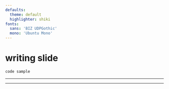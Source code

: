 ```yaml
---
defaults:
  theme: default
  highlighter: shiki
fonts:
  sans: 'BIZ UDPGothic'
  mono: 'Ubuntu Mono'
---
```


# writing slide

```txt
code sample
```

---

<about-me />

---
